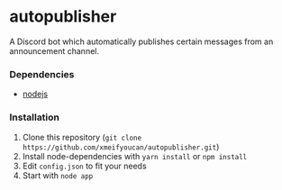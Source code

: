 # autopublisher
A Discord bot which automatically publishes certain messages from an announcement channel.

### Dependencies
- [nodejs](https://nodejs.org/)
### Installation
1. Clone this repository (`git clone https://github.com/xmeifyoucan/autopublisher.git`)
2. Install node-dependencies with `yarn install` or `npm install`
3. Edit `config.json` to fit your needs
4. Start with `node app`
